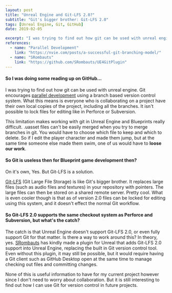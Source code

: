```yaml
---
layout: post
title: "Unreal Engine and Git-LFS 2.0?"
subtitle: "Git's bigger brother: Git-LFS 2.0"
tags: [Unreal Engine, Git, GitHub]
date: 2019-02-05

excerpt: "I was trying to find out how git can be used with unreal engine. Git encourages parallel development using a branch based version control system. What this means is everyone who is collaborating on a project have their own local copies of the project, including all the branches. It isn't possible to lock files for editing like in Perforce or Subversion."
references:
  - name: "Parallel Development"
    link: "https://nvie.com/posts/a-successful-git-branching-model/"
  - name: "SRombauts"
    link: "https://github.com/SRombauts/UE4GitPlugin"
---
```


#### So I was doing some reading up on GitHub...

I was trying to find out how git can be used with unreal engine. Git encourages [parallel development](https://nvie.com/posts/a-successful-git-branching-model/) using a branch based version control system. What this means is everyone who is collaborating on a project have their own local copies of the project, including all the branches. It isn't possible to lock files for editing like in Perforce or Subversion.

This limitation makes working with git in Unreal Engine and Blueprints really difficult. .uasset files can't be easily merged when you try to merge branches in git. You would have to choose which file to keep and which to delete. So if I edit the player character and made them jump, but at the same time someone else made them swim, one of us would have to **loose our work**.

#### So Git is useless then for Blueprint game development then?

On it's own, Yes. But Git-LFS is a solution.

[Git-LFS](https://github.blog/2017-03-02-git-lfs-2-0-0-released/) (Git Large File Storage) is like Git's bigger brother. It replaces large files (such as audio files and textures) in your repository with pointers. The large files can then be stored on a shared remote server. Pretty cool. What is even cooler though is that as of version 2.0 files can be locked for editing using this system, and it doesn't effect the normal Git workflow.

#### So Git-LFS 2.0 supports the same checkout system as Perforce and Subversion, but what's the catch?

The catch is that Unreal Engine doesn't support Git-LFS 2.0, or even fully support Git for that matter. Is there a way to work around this? In theory, yes. [SRombauts](https://github.com/SRombauts/UE4GitPlugin) has kindly made a plugin for Unreal that adds Git-LFS 2.0 support into Unreal Engine, replacing the built in Git version control tool. Even without this plugin, it may still be possible, but it would require having a Git client such as GitHub Desktop open at the same time to manage checking out files and committing changes.

None of this is useful information to have for my current project however since I don't need to worry about collaboration. But it is still interesting to find out how I can use Git for version control in future projects.

